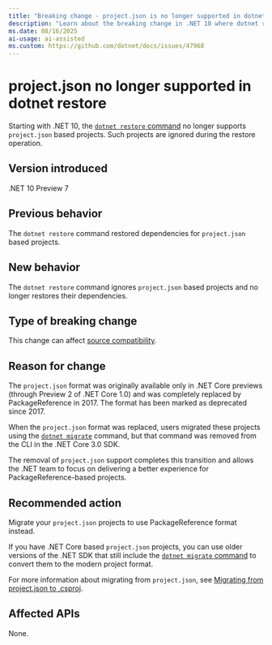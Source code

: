 ```yaml
---
title: "Breaking change - project.json is no longer supported in dotnet restore"
description: "Learn about the breaking change in .NET 10 where dotnet restore no longer supports project.json based projects."
ms.date: 08/16/2025
ai-usage: ai-assisted
ms.custom: https://github.com/dotnet/docs/issues/47968
---
```


# project.json no longer supported in dotnet restore

Starting with .NET 10, the [`dotnet restore` command](../../../tools/dotnet-restore.md) no longer supports `project.json` based projects. Such projects are ignored during the restore operation.

## Version introduced

.NET 10 Preview 7

## Previous behavior

The `dotnet restore` command restored dependencies for `project.json` based projects.

## New behavior

The `dotnet restore` command ignores `project.json` based projects and no longer restores their dependencies.

## Type of breaking change

This change can affect [source compatibility](../../categories.md#source-compatibility).

## Reason for change

The `project.json` format was originally available only in .NET Core previews (through Preview 2 of .NET Core 1.0) and was completely replaced by PackageReference in 2017. The format has been marked as deprecated since 2017.

When the `project.json` format was replaced, users migrated these projects using the [`dotnet migrate`](../../../tools/dotnet-migrate.md) command, but that command was removed from the CLI in the .NET Core 3.0 SDK.

The removal of `project.json` support completes this transition and allows the .NET team to focus on delivering a better experience for PackageReference-based projects.

## Recommended action

Migrate your `project.json` projects to use PackageReference format instead.

If you have .NET Core based `project.json` projects, you can use older versions of the .NET SDK that still include the [`dotnet migrate` command](../../../tools/dotnet-migrate.md) to convert them to the modern project format.

For more information about migrating from `project.json`, see [Migrating from project.json to .csproj](/nuget/archive/project-json#migrate-projectjson-to-packagereference).

## Affected APIs

None.
